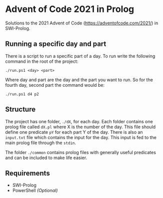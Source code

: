 # Advent of Code 2021 in Prolog

Solutions to the 2021 Advent of Code (https://adventofcode.com/2021/) in SWI-Prolog.

## Running a specific day and part

There is a script to run a specific part of a day.
To run write the following command in the root of the project:

```
./run.ps1 <day> <part>
```

Where day and part are the day and the part you want to run.
So for the fourth day, second part the command would be:

```
./run.ps1 d4 p2
```

## Structure

The project has one folder, `./dX`, for each day.
Each folder contains one prolog file called `dX.pl` where X is the number of the day.
This file should define one predicate `pY` for each part Y of the day.
There is also an `input.txt` file which contains the input for the day.
This input is fed to the main prolog file through the `stdin`.


The folder `./common` contains prolog files with generally useful predicates and can be included to make life easier.

## Requirements

* SWI-Prolog
* PowerShell *(Optional)*
